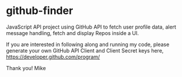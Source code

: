 # github-finder
JavaScript API project using GitHub API to fetch user profile data, alert message handling, fetch and display Repos inside a UI.

If you are interested in following along and running my code, please generate your own GitHub API Client and Client Secret keys here, https://developer.github.com/program/

Thank you!
Mike

